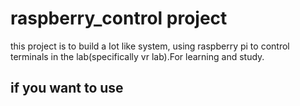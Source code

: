 # raspberry_control project
this project is to build a Iot like system, using raspberry pi to control terminals in the lab(specifically vr lab).For learning and study.
## if you want to use
